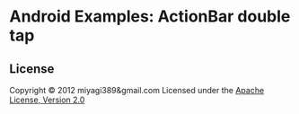 Android Examples: ActionBar double tap
======================

License
----------
Copyright &copy; 2012 miyagi389&amp;gmail.com
Licensed under the [Apache License, Version 2.0][Apache]

[Apache]: http://www.apache.org/licenses/LICENSE-2.0

